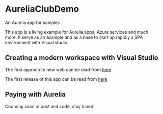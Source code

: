 # AureliaClubDemo
An Aurelia app for samples


This app is a living example for Aurelia apps, Azure services and much more. It serve as an example and as a base to start up rapidly a SPA environment with Visual studio.

## Creating a modern workspace with Visual Studio

The first approch to new web can be read from [here](https://itblogsogeti.com/2016/09/27/visual-studio-y-el-nuevo-desarrollo-web/)


The first release of this app can be read from [here](https://itblogsogeti.com/.../)


## Paying with Aurelia

Cooming soon in post and code, stay tuned!